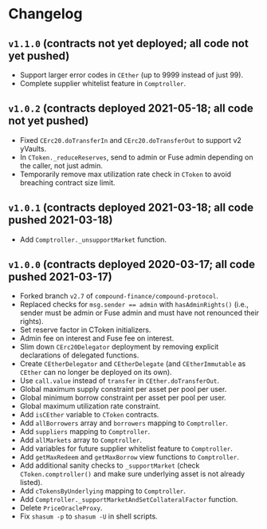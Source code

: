 # Changelog

## `v1.1.0` (contracts not yet deployed; all code not yet pushed)

* Support larger error codes in `CEther` (up to 9999 instead of just 99).
* Complete supplier whitelist feature in `Comptroller`.

## `v1.0.2` (contracts deployed 2021-05-18; all code not yet pushed)

* Fixed `CErc20.doTransferIn` and `CErc20.doTransferOut` to support v2 yVaults.
* In `CToken._reduceReserves`, send to admin or Fuse admin depending on the caller, not just admin.
* Temporarily remove max utilization rate check in `CToken` to avoid breaching contract size limit.

## `v1.0.1` (contracts deployed 2021-03-18; all code pushed 2021-03-18)

* Add `Comptroller._unsupportMarket` function.

## `v1.0.0` (contracts deployed 2020-03-17; all code pushed 2021-03-17)

* Forked branch `v2.7` of `compound-finance/compound-protocol`.
* Replaced checks for `msg.sender == admin` with `hasAdminRights()` (i.e., sender must be admin or Fuse admin and must have not renounced their rights).
* Set reserve factor in CToken initializers.
* Admin fee on interest and Fuse fee on interest.
* Slim down `CErc20Delegator` deployment by removing explicit declarations of delegated functions.
* Create `CEtherDelegator` and `CEtherDelegate` (and `CEtherImmutable` as `CEther` can no longer be deployed on its own).
* Use `call.value` instead of `transfer` in `CEther.doTransferOut`.
* Global maximum supply constraint per asset per pool per user.
* Global minimum borrow constraint per asset per pool per user.
* Global maximum utilization rate constraint.
* Add `isCEther` variable to `CToken` contracts.
* Add `allBorrowers` array and `borrowers` mapping to `Comptroller`.
* Add `suppliers` mapping to `Comptroller`.
* Add `allMarkets` array to `Comptroller`.
* Add variables for future supplier whitelist feature to `Comptroller`.
* Add `getMaxRedeem` and `getMaxBorrow` view functions to `Comptroller`.
* Add additional sanity checks to `_supportMarket` (check `CToken.comptroller()` and make sure underlying asset is not already listed).
* Add `cTokensByUnderlying` mapping to `Comptroller`.
* Add `Comptroller._supportMarketAndSetCollateralFactor` function.
* Delete `PriceOracleProxy`.
* Fix `shasum -p` to `shasum -U` in shell scripts.
